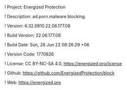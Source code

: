 ! Project: Energized Protection

! Description: ad.porn.malware blocking.

! Version: 6.32.0810.22.06.177.08

! Build Version: 22.06.177.08

! Build Date: Sun, 26 Jun 22 08:26:29 +06

! Version Code: 1770826

! License: CC BY-NC-SA 4.0, https://energized.pro/license

! Github: https://github.com/EnergizedProtection/block

! Web: https://energized.pro
